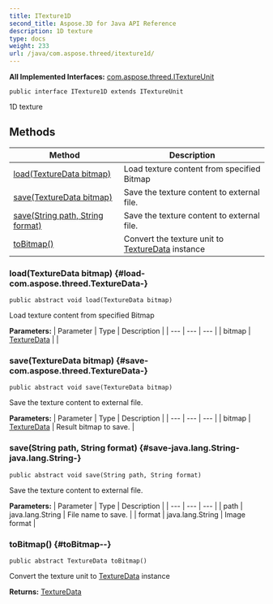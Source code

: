 ```yaml
---
title: ITexture1D
second_title: Aspose.3D for Java API Reference
description: 1D texture
type: docs
weight: 233
url: /java/com.aspose.threed/itexture1d/
---
```


**All Implemented Interfaces:**
[com.aspose.threed.ITextureUnit](../../com.aspose.threed/itextureunit)
```
public interface ITexture1D extends ITextureUnit
```

1D texture
## Methods

| Method | Description |
| --- | --- |
| [load(TextureData bitmap)](#load-com.aspose.threed.TextureData-) | Load texture content from specified Bitmap |
| [save(TextureData bitmap)](#save-com.aspose.threed.TextureData-) | Save the texture content to external file. |
| [save(String path, String format)](#save-java.lang.String-java.lang.String-) | Save the texture content to external file. |
| [toBitmap()](#toBitmap--) | Convert the texture unit to [TextureData](../../com.aspose.threed/texturedata) instance |
### load(TextureData bitmap) {#load-com.aspose.threed.TextureData-}
```
public abstract void load(TextureData bitmap)
```


Load texture content from specified Bitmap

**Parameters:**
| Parameter | Type | Description |
| --- | --- | --- |
| bitmap | [TextureData](../../com.aspose.threed/texturedata) |  |

### save(TextureData bitmap) {#save-com.aspose.threed.TextureData-}
```
public abstract void save(TextureData bitmap)
```


Save the texture content to external file.

**Parameters:**
| Parameter | Type | Description |
| --- | --- | --- |
| bitmap | [TextureData](../../com.aspose.threed/texturedata) | Result bitmap to save. |

### save(String path, String format) {#save-java.lang.String-java.lang.String-}
```
public abstract void save(String path, String format)
```


Save the texture content to external file.

**Parameters:**
| Parameter | Type | Description |
| --- | --- | --- |
| path | java.lang.String | File name to save. |
| format | java.lang.String | Image format |

### toBitmap() {#toBitmap--}
```
public abstract TextureData toBitmap()
```


Convert the texture unit to [TextureData](../../com.aspose.threed/texturedata) instance

**Returns:**
[TextureData](../../com.aspose.threed/texturedata)
